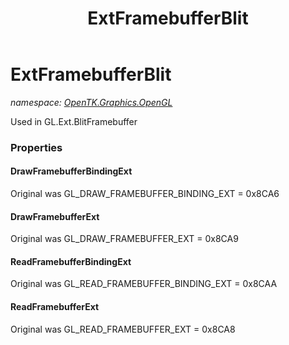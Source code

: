 ﻿---
title: ExtFramebufferBlit
---

# ExtFramebufferBlit
_namespace: [OpenTK.Graphics.OpenGL](N-OpenTK.Graphics.OpenGL.html)_

Used in GL.Ext.BlitFramebuffer



### Properties

#### DrawFramebufferBindingExt
Original was GL_DRAW_FRAMEBUFFER_BINDING_EXT = 0x8CA6
#### DrawFramebufferExt
Original was GL_DRAW_FRAMEBUFFER_EXT = 0x8CA9
#### ReadFramebufferBindingExt
Original was GL_READ_FRAMEBUFFER_BINDING_EXT = 0x8CAA
#### ReadFramebufferExt
Original was GL_READ_FRAMEBUFFER_EXT = 0x8CA8

